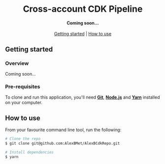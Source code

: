<h1 align="center">Cross-account CDK Pipeline</h1>

<h4 align="center">Coming soon...</h4>

<p align="center">
  	<a href="#getting-started">Getting started</a> |
  	<a href="#how-to-use">How to use</a> 
</p>

## Getting started
### Overview
Coming soon...

### Pre-requisites
To clone and run this application, you'll need **[Git](https://git-scm.com)**, **[Node.js](https://nodejs.org/en/)** 
and **[Yarn](https://yarnpkg.com/lang/en/)** installed on your computer.

## How to use
From your favourite command line tool, run the following:
```bash
# Clone the repo
$ git clone git@github.com:AlexBMet/AlexBCdkRepo.git

# Install dependencies
$ yarn
```